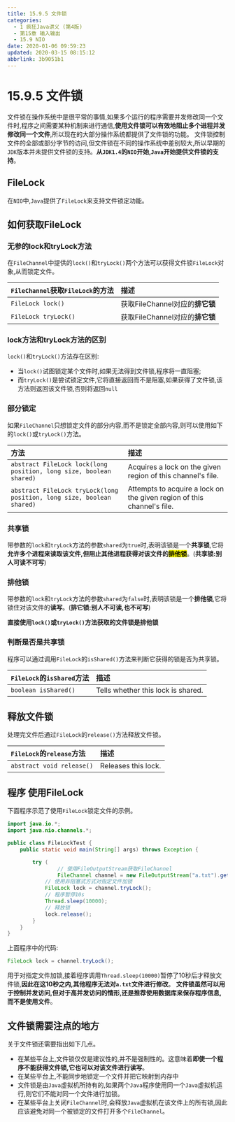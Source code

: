 ```yaml
---
title: 15.9.5 文件锁
categories: 
  - 1 疯狂Java讲义 (第4版)
  - 第15章 输入输出
  - 15.9 NIO
date: 2020-01-06 09:59:23
updated: 2020-03-15 08:15:12
abbrlink: 3b9051b1
---
```

# 15.9.5 文件锁
文件锁在操作系统中是很平常的事情,如果多个运行的程序需要并发修改同一个文件时,程序之间需要某种机制来进行通信,**使用文件锁可以有效地阻止多个进程并发修改同一个文件**,所以现在的大部分操作系统都提供了文件锁的功能。
文件锁控制文件的全部或部分字节的访问,但文件锁在不同的操作系统中差别较大,所以早期的`JDK`版本并未提供文件锁的支持。**从`JDK1.4`的`NIO`开始,`Java`开始提供文件锁的支持**。
## FileLock
在`NIO`中,`Java`提供了`FileLock`来支持文件锁定功能。
## 如何获取FileLock
### 无参的lock和tryLock方法
在`FileChannel`中提供的`lock()`和`tryLock()`两个方法可以获得文件锁`FileLock`对象,从而锁定文件。

|`FileChannel`获取`FileLock`的方法|描述|
|:--|:--|
|`FileLock lock()`|获取FileChannel对应的**排它锁**|
|`FileLock tryLock()`|获取FileChannel对应的**排它锁**|

### lock方法和tryLock方法的区别
`lock()`和`tryLock()`方法存在区别:
- 当`lock()`试图锁定某个文件时,如果无法得到文件锁,程序将一直阻塞;
- 而`tryLock()`是尝试锁定文件,它将直接返回而不是阻塞,如果获得了文件锁,该方法则返回该文件锁,否则将返回`null`

### 部分锁定
如果`FileChannel`只想锁定文件的部分内容,而不是锁定全部内容,则可以使用如下的`lock()`或`tryLock()`方法。

|方法|描述|
|:--|:--|
|`abstract FileLock lock(long position, long size, boolean shared)`|Acquires a lock on the given region of this channel's file.|
|`abstract FileLock tryLock(long position, long size, boolean shared)`|Attempts to acquire a lock on the given region of this channel's file.|

### 共享锁
带参数的`lock`和`tryLock`方法的参数`shared`为`true`时,表明该锁是一个**共享锁**,它将**允许多个进程来读取该文件,但阻止其他进程获得对该文件的<mark>排他锁</mark>**。(**共享锁:别人可读不可写**)
### 排他锁
带参数的`lock`和`tryLock`方法的参数`shared`为`false`时,表明该锁是一个**排他锁**,它将锁住对该文件的**读写**。(**排它锁:别人不可读,也不可写**)

**直接使用`lock()`或`tryLock()`方法获取的文件锁是排他锁**
### 判断是否是共享锁
程序可以通过调用`FileLock`的`isShared()`方法来判断它获得的锁是否为共享锁。

|`FileLock`的`isShared`方法|描述|
|:--|:--|
|`boolean isShared()`|Tells whether this lock is shared.|

## 释放文件锁
处理完文件后通过`FileLock`的`release()`方法释放文件锁。

|`FileLock`的`release`方法|描述|
|:--|:--|
|`abstract void release()`|Releases this lock.|

## 程序 使用FileLock
下面程序示范了使用`FileLock`锁定文件的示例。
```java
import java.io.*;
import java.nio.channels.*;

public class FileLockTest {
    public static void main(String[] args) throws Exception {

        try (
                // 使用FileOutputStream获取FileChannel
                FileChannel channel = new FileOutputStream("a.txt").getChannel()) {
            // 使用非阻塞式方式对指定文件加锁
            FileLock lock = channel.tryLock();
            // 程序暂停10s
            Thread.sleep(10000);
            // 释放锁
            lock.release();
        }
    }
}
```
上面程序中的代码:
```java
FileLock lock = channel.tryLock();
```
用于对指定文件加锁,接着程序调用`Thread.sleep(10000)`暂停了10秒后才释放文件锁,**因此在这10秒之内,其他程序无法对`a.txt`文件进行修改**。
**文件锁虽然可以用于控制并发访问,但对于高并发访问的情形,还是推荐使用数据库来保存程序信息,而不是使用文件**。

## 文件锁需要注点的地方
关于文件锁还需要指出如下几点。
- 在某些平台上,文件锁仅仅是建议性的,并不是强制性的。这意味着**即使一个程序不能获得文件锁,它也可以对该文件进行读写**。
- 在某些平台上,不能同步地锁定一个文件并把它映射到内存中
- 文件锁是由`Java`虚拟机所持有的,如果两个`Java`程序使用同一个`Java`虚拟机运行,则它们不能对同一个文件进行加锁。
- 在某些平台上关闭`FileChannel`时,会释放`Java`虚拟机在该文件上的所有锁,因此应该避免对同一个被锁定的文件打开多个`FileChannel`。
